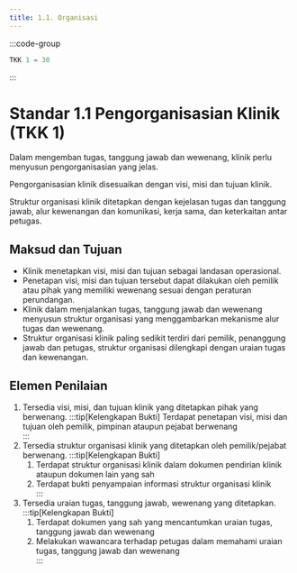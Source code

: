 ```yaml
---
title: 1.1. Organisasi
---
```

:::code-group

``` js [Nilai]
TKK 1 = 30

```
:::
# Standar 1.1 Pengorganisasian Klinik (TKK 1) 

Dalam mengemban tugas, tanggung jawab dan wewenang, klinik perlu menyusun pengorganisasian yang jelas. 

Pengorganisasian klinik disesuaikan dengan visi, misi dan tujuan klinik. 

Struktur organisasi klinik ditetapkan dengan kejelasan tugas dan tanggung jawab, alur kewenangan dan komunikasi, kerja sama, dan keterkaitan antar petugas. 

## Maksud dan Tujuan 
- Klinik menetapkan visi, misi dan tujuan sebagai landasan operasional. 
- Penetapan visi, misi dan tujuan tersebut dapat dilakukan oleh pemilik atau pihak yang memiliki wewenang sesuai dengan peraturan perundangan. 
- Klinik dalam menjalankan tugas, tanggung jawab dan wewenang menyusun struktur organisasi yang menggambarkan mekanisme alur tugas dan wewenang.  
- Struktur organisasi klinik paling sedikit terdiri dari pemilik, penanggung jawab dan petugas, struktur organisasi dilengkapi dengan uraian tugas dan kewenangan. 

## Elemen Penilaian 
1. Tersedia visi, misi, dan tujuan klinik yang ditetapkan pihak yang berwenang. 
   :::tip[Kelengkapan Bukti]
   Terdapat penetapan visi, misi dan tujuan oleh pemilik, pimpinan ataupun pejabat berwenang  
   :::
2. Tersedia struktur organisasi klinik yang ditetapkan oleh pemilik/pejabat berwenang. 
   :::tip[Kelengkapan Bukti]
    1. Terdapat struktur organisasi klinik 	dalam 	dokumen pendirian klinik ataupun dokumen lain yang sah 
    2. Terdapat 	bukti penyampaian 	informasi struktur organisasi klinik  
    ::: 
3. Tersedia uraian tugas, tanggung jawab, wewenang yang ditetapkan. 
   :::tip[Kelengkapan Bukti]
   1. Terdapat dokumen yang sah yang mencantumkan uraian tugas, tanggung jawab dan wewenang 
   2. Melakukan wawancara terhadap petugas dalam memahami uraian tugas, tanggung jawab dan wewenang   
   ::: 
